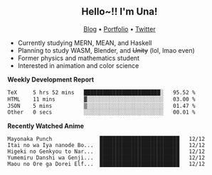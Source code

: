 <h2 align="center">
  Hello~!! I'm Una!
</h2>

<p align="center">
  <a href="https://anarchy.website/">Blog</a> &bull;
  <a href="https://una-ada.github.io/">Portfolio</a> &bull;
  <a href="https://twitter.com/xn__z7x">Twitter</a>
</p>

- Currently studying MERN, MEAN, and Haskell
- Planning to study WASM, Blender, and ~~Unity~~ (lol, lmao even)
- Former physics and mathematics student
- Interested in animation and color science

**Weekly Development Report**

<!--START_SECTION:waka-->

```txt
TeX     5 hrs 52 mins   ████████████████████████░   95.52 %
HTML    11 mins         ▓░░░░░░░░░░░░░░░░░░░░░░░░   03.00 %
JSON    5 mins          ▒░░░░░░░░░░░░░░░░░░░░░░░░   01.47 %
Other   0 secs          ░░░░░░░░░░░░░░░░░░░░░░░░░   00.01 %
```

<!--END_SECTION:waka-->

**Recently Watched Anime**

<!-- RECENT-ANIME:START -->

    Mayonaka Punch               █████████████████████████   12/12
    Itai no wa Iya nanode Bo...  █████████████████████████   12/12
    Higeki no Genkyou to Nar...  █████████████████████████   12/12
    Yumemiru Danshi wa Genji...  █████████████████████████   12/12
    Maou no Ore ga Dorei Elf...  █████████████████████████   12/12
<!-- RECENT-ANIME:END -->
